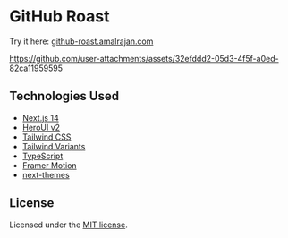 # GitHub Roast

Try it here: [github-roast.amalrajan.com](https://github-roast.amalrajan.com/)



https://github.com/user-attachments/assets/32efddd2-05d3-4f5f-a0ed-82ca11959595

## Technologies Used

- [Next.js 14](https://nextjs.org/docs/getting-started)
- [HeroUI v2](https://heroui.com/)
- [Tailwind CSS](https://tailwindcss.com/)
- [Tailwind Variants](https://tailwind-variants.org)
- [TypeScript](https://www.typescriptlang.org/)
- [Framer Motion](https://www.framer.com/motion/)
- [next-themes](https://github.com/pacocoursey/next-themes)

## License

Licensed under the [MIT license](https://github.com/heroui-inc/next-app-template/blob/main/LICENSE).
